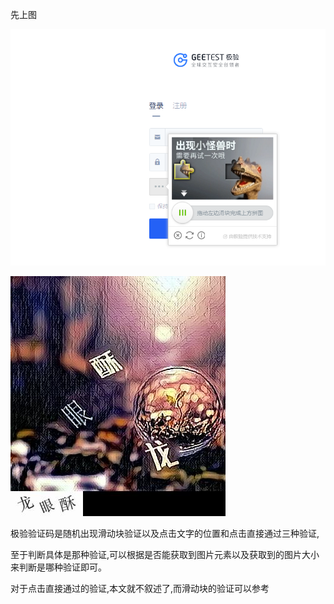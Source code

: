 先上图

![code15](images/code15.png)

![code4](images/code4.jpg)

极验验证码是随机出现滑动块验证以及点击文字的位置和点击直接通过三种验证,

至于判断具体是那种验证,可以根据是否能获取到图片元素以及获取到的图片大小来判断是哪种验证即可。

对于点击直接通过的验证,本文就不叙述了,而滑动块的验证可以参考